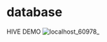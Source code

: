 # database

HIVE DEMO
![localhost_60978_](https://user-images.githubusercontent.com/108115666/210400072-a4a75179-fa11-4c53-9351-fac87fc9148b.png)

